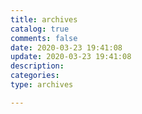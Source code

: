 ```yaml
---
title: archives
catalog: true
comments: false
date: 2020-03-23 19:41:08
update: 2020-03-23 19:41:08
description:
categories:
type: archives

---
```

